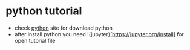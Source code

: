# python tutorial

* check <a href="https://www.python.org">python</a> site for download python
* after install python you need !(jupyter)[https://jupyter.org/install] for open tutorial file 

